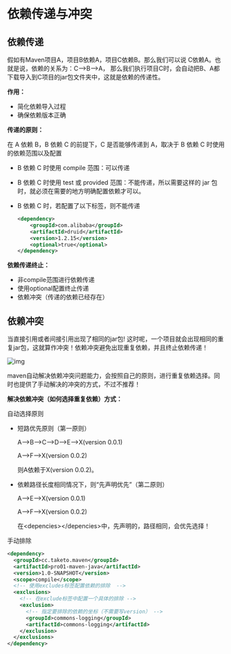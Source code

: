 # 依赖传递与冲突

## 依赖传递

假如有Maven项目A，项目B依赖A，项目C依赖B。那么我们可以说 C依赖A。也就是说，依赖的关系为：C—>B—>A， 那么我们执行项目C时，会自动把B、A都下载导入到C项目的jar包文件夹中，这就是依赖的传递性。

**作用：**

- 简化依赖导入过程
- 确保依赖版本正确

**传递的原则：**

在 A 依赖 B，B 依赖 C 的前提下，C 是否能够传递到 A，取决于 B 依赖 C 时使用的依赖范围以及配置

- B 依赖 C 时使用 compile 范围：可以传递

- B 依赖 C 时使用 test 或 provided 范围：不能传递，所以需要这样的 jar 包时，就必须在需要的地方明确配置依赖才可以。

- B 依赖 C 时，若配置了以下标签，则不能传递

  ```xml
  <dependency>
      <groupId>com.alibaba</groupId>
      <artifactId>druid</artifactId>
      <version>1.2.15</version>
      <optional>true</optional>
  </dependency>
  ```

**依赖传递终止：**

- 非compile范围进行依赖传递
- 使用optional配置终止传递
- 依赖冲突（传递的依赖已经存在）

## 依赖冲突

当直接引用或者间接引用出现了相同的jar包! 这时呢，一个项目就会出现相同的重复jar包，这就算作冲突！依赖冲突避免出现重复依赖，并且终止依赖传递！

![img](/img/java/build/maven/04.png)

maven自动解决依赖冲突问题能力，会按照自己的原则，进行重复依赖选择。同时也提供了手动解决的冲突的方式，不过不推荐！

**解决依赖冲突（如何选择重复依赖）方式：**

自动选择原则

- 短路优先原则（第一原则）

  A—>B—>C—>D—>E—>X(version 0.0.1)

  A—>F—>X(version 0.0.2)

  则A依赖于X(version 0.0.2)。

- 依赖路径长度相同情况下，则“先声明优先”（第二原则）

  A—>E—>X(version 0.0.1)

  A—>F—>X(version 0.0.2)

  在\<depencies>\</depencies>中，先声明的，路径相同，会优先选择！

手动排除

```xml
<dependency>
  <groupId>cc.taketo.maven</groupId>
  <artifactId>pro01-maven-java</artifactId>
  <version>1.0-SNAPSHOT</version>
  <scope>compile</scope>
  <!-- 使用excludes标签配置依赖的排除  -->
  <exclusions>
    <!-- 在exclude标签中配置一个具体的排除 -->
    <exclusion>
      <!-- 指定要排除的依赖的坐标（不需要写version） -->
      <groupId>commons-logging</groupId>
      <artifactId>commons-logging</artifactId>
    </exclusion>
  </exclusions>
</dependency>
```
